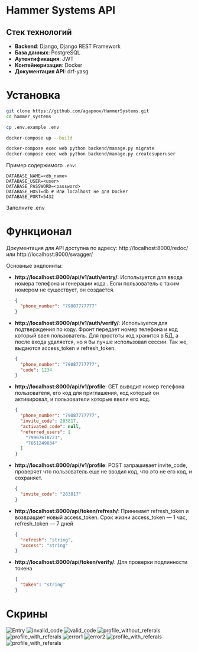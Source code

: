 # Hammer Systems API

## Стек технологий

- **Backend**: Django, Django REST Framework
- **База данных**: PostgreSQL
- **Аутентификация**: JWT
- **Контейнеризация**: Docker
- **Документация API**: drf-yasg

# Установка

   ```bash
   git clone https://github.com/agapoov/HammerSystems.git
   cd hammer_systems
   ```

   ```bash
   cp .env.example .env
   ```

   ```bash
   docker-compose up --build
   ```

   ```bash
   docker-compose exec web python backend/manage.py migrate
   docker-compose exec web python backend/manage.py createsuperuser
   ```

Пример содержимого `.env`:
```env
DATABASE_NAME=<db_name>
DATABASE_USER=<user>
DATABASE_PASSWORD=<password>
DATABASE_HOST=db # Или localhost не для Docker
DATABASE_PORT=5432
```
Заполните .env

# Функционал

Документация для API доступна по адресу: http://localhost:8000/redoc/ или http://localhost:8000/swagger/

Основные эндпоинты:

- **http://localhost:8000/api/v1/auth/entry/**: Используется для ввода номера телефона и генерации кода . Если пользователь с таким номером не существует, он создается.
  ```json
  {
    "phone_number": "79087777777"
  }
  ```
- **http://localhost:8000/api/v1/auth/verify/**: Используется для подтверждения по коду. Фронт передает номер телефона и код который ввел пользователь. Для простоты код хранится в БД, а после входа удаляется, но я бы лучше использовал сессии. Так же, выдаются access_token и refresh_token.
  ```json
  {
    "phone_number": "79087777777",
    "code": 1234
  }
  ```
- **http://localhost:8000/api/v1/profile**: GET выводит номер телефона пользователя, его код для приглашения, код который он активировал, и пользователи которые ввели его код.
  ```json
  {
    "phone_number": "79087777777",
    "invite_code": 283817,
    "activated_code": null,
    "referred_users": [
      "79907618723",
      "7651249834"
    ]
  }
  ```
- **http://localhost:8000/api/v1/profile**: POST запрашивает invite_code, проверяет что пользователь еще не вводил код, что это не его код, и сохраняет.
  ```json
  {
    "invite_code": "283817"
  }
  ```
- **http://localhost:8000/api/token/refresh/**: Принимает refresh_token и возвращает новый access_token. Срок жизни access_token —  1 час, refresh_token —  7 дней
  ```json
  {
    "refresh": "string",
    "access": "string"
  }
  ```
- **http://localhost:8000/api/token/verify/**: Для проверки подлинности токена
  ```json
  {
    "token": "string"
  }
  ```
  
# Скрины

![Entry](backend/media/entry.png)
![invalid_code](backend/media/verify_invalid.png)
![valid_code](backend/media/verify_valid.png)
![profile_without_referals](backend/media/profile_without_referals.png)
![profile_with_referals](backend/media/profile_with_referals.png)
![error1](backend/media/error1.png)
![error2](backend/media/error2.png)
![profile_with_referals](backend/media/success_activate.png)
![profile_with_referals](backend/media/profile_with_actavated.png)